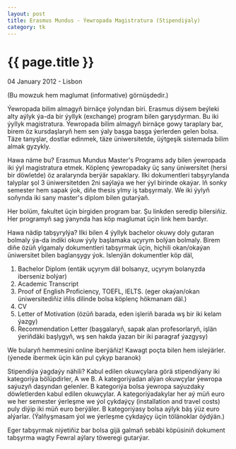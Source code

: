```yaml
---
layout: post
title: Erasmus Mundus - Ýewropada Magistratura (Stipendiýaly)
category: tk
---
```


{{ page.title }}
================

<p class="meta">04 January 2012 - Lisbon</p>

(Bu mowzuk hem maglumat (informative) görnüşdedir.) 

Ýewropada bilim almagyň birnäçe ýolyndan biri. Erasmus diýsem beýleki alty aýlyk 
ýa-da bir ýyllyk (exchange) program bilen garyşdyrman. Bu iki ýyllyk magistratura. 
Ýewropada bilim almagyň birnäçe gowy taraplary bar, birem öz kursdaşlaryň hem sen 
ýaly başga başga ýerlerden gelen bolsa. Täze tanyşlar, dostlar edinmek, täze 
üniwersitetde, üýtgeşik sistemada bilim almak gyzykly. 

Hawa näme bu? Erasmus Mundus Master's Programs ady bilen ýewropada iki ýyl magistratura 
etmek. Köplenç ýewropadaky üç sany üniwersitet (hersi bir döwletde) öz aralarynda 
berýär sapaklary. Ilki dokumentleri tabşyrylanda talyplar şol 3 üniwersitetden 2ni 
saýlaýa we her ýyl birinde okaýar. Iň sonky semester hem sapak ýok, diňe thesis 
ylmy iş tabşyrmaly. We iki ýylyň soňynda iki sany master's diplom bilen gutarýaň. 

Her bolüm, fakultet üçin birgiden program bar. Şu linkden seredip bilersiňiz. 
Her programyň sag ýanynda has köp maglumat üçin link hem bardyr. 

Hawa nädip tabşyrylýa? Ilki bilen 4 ýyllyk bachelor okuwy doly gutaran bolmaly ýa-da 
indiki okuw ýyly başlamaka uçyrym bolýan bolmaly. Birem diňe özüň ylgamaly dokumentleri 
tabşyrmak üçin, hiçhili okan/okaýan üniwersitet bilen baglanşygy ýok. Islenýän 
dokumentler köp däl,

1. Bachelor Diplom (entäk uçyrym däl bolsanyz, uçyrym bolanyzda iberseniz bolýar)
2. Academic Transcript
3. Proof of English Proficiency, TOEFL, IELTS. (eger okaýan/okan üniwersitediňiz iňlis dilinde bolsa köplenç hökmanam däl.)
4. CV
5. Letter of Motivation (özüň barada, eden işleriň barada wş bir iki kelam ýazgy)
6. Recommendation Letter (başgalaryň, sapak alan profesorlaryň, işlän ýeriňdäki başlygyň, wş sen hakda ýazan bir iki paragraf ýazgysy)

We bularyň hemmesini online iberýäňiz! Kawagt poçta bilen hem isleýärler. (ýenede 
ibermek üçin kän pul çykyp baranok) 

Stipendiýa ýagdaýy nähili? Kabul edilen okuwçylara görä stipendiýany iki kategoriýa 
bölüpdirler, A we B. A kategoriýadan alýan okuwçylar ýewropa saýuzyň daşyndan gelenler. 
B kategoriýa bolsa ýewropa saýuzdaky döwletlerden kabul edilen okuwçylar. 
A kategoriýadakylar her aý müň euro we her semester ýerleşme we ýol çykdaýçy 
(installation and travel costs) puly diýip iki müň euro berýäler. B kategoriýasy 
bolsa aýlyk bäş ýüz euro alýarlar. (Ýalňyşmasam ýol we ýerleşme çykdaýçy üçin 
tölänoklar öýdýän.) 

Eger tabşyrmak niýetiňiz bar bolsa gijä galmaň sebäbi köpüsiniň dokument tabşyrma 
wagty Fewral aýlary töweregi gutarýar. 

